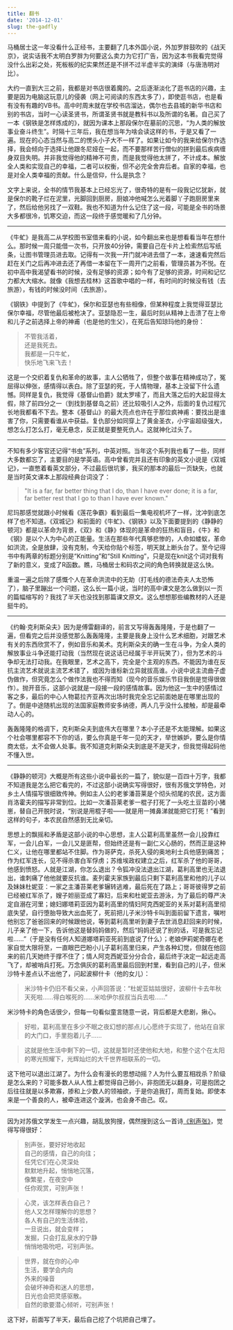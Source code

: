 ```yaml
---
title: 翻书
date: '2014-12-01'
slug: the-gadfly
---
```


马桶居士这一年没看什么正经书，主要翻了几本外国小说，外加罗胖鼓吹的《战天京》，说实话我不太明白罗胖为何要这么卖力为它打广告，因为这本书我看完觉得没什么出彩之处，死板板的纪实果然还是不拼不过半虚半实的演绎（与唐浩明对比）。

大约一直到大三之前，我都是对书店很着魔的。之后逐渐淡化了逛书店的兴趣，主要是因为电脑这玩意儿的侵袭（网上可阅读的东西太多了），即使逛书店，也是看有没有有趣的VB书。高中时周末就在学校书店溜达，偶尔也去县城的新华书店和别的书店，当时一心读圣贤书，所谓圣贤书就是教科书以及所谓的名著。自己买了一本《钢铁是怎样炼成的》，就因为课本上那段保尔在墓前的沉思，“为人类的解放事业奋斗终生”。时隔十三年后，我在想当年为啥会读这样的书，于是又看了一遍。现在的心态当然与高二的愣头小子大不一样了。如果让如今的我来给保尔作选择，我会倾向于选择让他跟冬尼娅在一起，而不要那样苦行僧似的拼到最后疾病缠身双目失明。并非我觉得他的精神不可贵，而是我觉得他太拼了，不计成本。解放全人类和实现自己的幸福，二者可以权衡，但不必完全舍弃后者。自家的幸福，也是对全人类幸福的贡献。什么是信仰，什么是执念？

文字上来说，全书的情节我基本上已经忘光了，很奇特的是有一段我记忆犹新，就是保尔的靴子烂在泥里，光脚回到厨房，厨娘冲他喊怎么光着脚丫子跑厨房里来了，然后给他另找了一双鞋。我也不知道为什么记住了这一段，可能是全书的场景大多都很冷，饥寒交迫，而这一段终于感觉暖和了几分钟。

---

《牛虻》是我高二从学校图书室借来看的小说，如今翻出来也是想看看当年在想什么。那时候一周只能借一次书，只开放40分钟，需要自己在卡片上检索然后写纸条，让图书管理员进去取。记得有一次我一开门就冲进去借了一本，速速看完然后赶在关门之后再冲进去还了再借一本留在下一周开门之前看，管理员甚为不悦。在初中高中我渴望看书的时候，没有足够的资源；如今有了足够的资源，时间和记忆力都大大缩水。就像《我想去桂林》这首歌中唱的一样，有时间的时候没有钱（去旅游），有钱的时候没时间（去旅游）。

《钢铁》中提到了《牛虻》，保尔和亚瑟也有些相像，但某种程度上我觉得亚瑟比保尔幸福，尽管他最后被枪决了。亚瑟隐忍一生，最后时刻从精神上击溃了在上帝和儿子之前选择上帝的神甫（也是他的生父），在死后告知琼玛他的身份：

> 不管我活着，  
还是我死去。  
我都是一只牛虻，  
快乐地飞来飞去！

这是一个交织着复仇和革命的故事，主人公牺牲了，但整个故事在精神成功了，冤屈得以伸张，感情得以表白。除了亚瑟的死，于人情物理，基本上没留下什么遗憾。同样是复仇，我觉得《基督山伯爵》就太罗嗦了，而且大落之后的大起显得太假，除了前四分之一（到找到基督岛之前）还比较吸引人之外，后面的复仇过程冗长地我都看不下去。整本《基督山》的最大亮点也许在于那位疯神甫：要找出是谁害了你，只需要看谁从中获益。复仇部分如同穿上了黄金圣衣，小宇宙超级强大，想怎么打怎么打，毫无悬念，反正就是要整死仇人。这就神化过头了。

---

不知有多少客官还记得“书虫”系列，中英对照。当年这个系列我也看了一些，同样大多数都忘了，主要目的是学英语。高中曾看完并且还有印象的英文小说是《双城记》，一直憋着看英文部分，不过最后很坑爹，我买的那本的最后一页缺失，也就是当时英文课本上那段经典台词没了：

> "It is a far, far better thing that I do, than I have ever done; it is a far, far better rest that I go to than I have ever known."

尼玛那感觉就跟小时候看《莲花争霸》看到最后一集电视机坏了一样，沈冲到底怎样了也不知道。《双城记》和前面的《牛虻》、《钢铁》以及下面要提到的《静静的顿河》都是以革命为背景，《双》和《静》体现的是革命的狂热和盲目，《牛》和《钢》是以个人为中心的正能量。生活在那些年代真够悲惨的，人命如蝼蚁，革命如洪流，全是放肆，没有克制，今天给你贴个标签，明天就上断头台了。至今记得书中有两章的标题分别是“Knitting”和“Still Knitting”，只是现在knit这个词对我有了新的意义，变成了R函数。瞧，马桶居士和码农之间的角色转换就是这么快。

重温一遍之后除了感慨个人在革命洪流中的无助（打毛线的德法奇夫人太恐怖了），脑子里蹦出一个问题，这么长一篇小说，当时的高中课文是怎么做到以一页的篇幅缩写的？我找了半天也没找到那篇课文原文。这么想想那些编教材的人还是挺牛的。

---

《约翰·克利斯朵夫》因为是傅雷翻译的，前言又写得轰轰隆隆，于是也翻了一遍，但看完之后并没感觉那么轰轰隆隆，主要是我身上没什么艺术细胞，对跟艺术有关的东西欣赏不了，例如音乐和美术。克利斯朵夫的确一生在斗争，为全人类的解放事业斗争还能打动我（当然现在说这话已经属于半开玩笑了），但为艺术的斗争却无法打动我。在我眼里，艺术之高下，完全是个主观的东西。不能因为谁在反抗主流艺术就说主流艺术错了，或因为谁标新立异就拔高谁。小说中说主流曲子虚伪做作，但究竟怎么个做作法我也不得而知（现今的音乐娱乐节目我倒是觉得很做作）。抛开音乐，这部小说就是一段接一段的感情故事。因为他这一生中的感情过客之多，最后的中心人物葛拉齐亚再次出场时我完全忘记前面她是在哪里出现的了。倒是中途随机出现的法国家庭教师安多纳德，两人几乎没什么接触，却是最牵动人心的。

轰轰隆隆的格调下，克利斯朵夫到底伟大在哪里？本小子还是不太能理解。如果这个社会哪里都容不下你的话，要么你真是千年一见的天才，举世嫉妒，要么是你情商太低，太不会做人处事。我不知道克利斯朵夫到底是不是天才，但我觉得起码他不懂入世。

---

《静静的顿河》大概是所有这些小说中最长的一篇了，貌似是一百四十万字，我都不知道我是怎么把它看完的，不过这部小说确实写得很好，很有苏俄文学特色，对乡土人情描写很细致传神。例如主人公的老爹潘苔莱是个彻头彻尾的农民，这方面肖洛霍夫的描写非常到位。比如一次潘苔莱老爹一棍子打死了一头吃土豆苗的小猪崽，替自己开脱时说，“别说是用棍子啦——就是用一摊鼻涕就能把它打死！”看到这样的句子，本农民自然感到无比亲切。

思想上的飘摇和矛盾是这部小说的中心思想，主人公葛利高里虽然一会儿投靠红军，一会儿白军，一会儿又是匪帮，但始终还是有一副仁义心肠的，然而正是这种仁义，让他在哪里都站不住脚。作为哥萨克，杀死入侵的奥地利士兵他感到痛苦；作为红军连长，见不得杀害白军俘虏；苏维埃政权建立之后，红军杀了他的哥哥，他感到愤怒。人就是江湖，你怎么退出？令狐冲没法退出江湖，葛利高里也无法退出，谁刺痛了他他就要反抗谁。麦列霍夫家族到最后只剩下葛利高里和他的儿子以及妹妹杜妮亚：一家之主潘苔莱老爹辗转逃难，最后死在了路上；哥哥彼得罗之前已经被红军杀了，嫂子妲丽亚成了寡妇，后来和杜妮亚去游泳，为了最后的尊严决定自溺在河里；媳妇娜塔莉亚因为葛利高里的情妇阿克西妮亚的关系对葛利高里彻底失望，自行堕胎导致大出血死了，死前把儿子米沙特卡叫到面前留下遗言，嘱咐他别忘了爸爸回来的时候跟他说，等到葛利高里听到妻子去世消息赶回来的时候，儿子亲了他一下，告诉他这是替妈妈做的，然后“妈妈还说了别的话，可是我忘记啦……”（于是没有任何人知道娜塔莉亚死前到底说了什么）；老娘伊莉妮奇娜在老家自觉大限将至，一直眼巴巴盼小儿子葛利高里归来，产生各种幻觉，但就在他回来的前几天她终于撑不住了；情人阿克西妮亚分分合合，最后终于决定一起远走高飞了，却被哨兵打死。万念俱灰的葛利高里最后回到村里，看到自己的儿子，但米沙特卡差点认不出他了，问起波柳什卡（他的女儿）：

> 米沙特卡仍旧不看父亲，小声回答说：“杜妮亚姑姑很好，波柳什卡去年秋天死啦……得白喉死的……米哈伊尔叔叔当兵去啦……”

米沙特卡的角色话很少，但每一句看似童言随意一说，背后都是大悲剧，揪心。

> 好啦，葛利高里在多少不眠之夜幻想的那点儿心愿终于实现了，他站在自家的大门口，手里抱着儿子……

> 这就是他生活中剩下的一切，这就是暂时还使他和大地，和整个这个在太阳的寒光照耀下，光辉灿烂的大千世界相联系的一切。

这下他可以退出江湖了。为什么会有漫长的思想动摇？人为什么要互相戕杀？阶级是怎么来的？可能多数人从人性上都觉得自己弱小，非抱团无以翻身，可是抱团之后往往就是以多欺寡，掺和上少数人的领袖欲，于是你追我打，周而复始。即使本来是一个善良的人，被牵连进这个漩涡，也会身不由己。叹。

---

因为对苏俄文学发生一点兴趣，胡乱放狗搜，偶然搜到这么一首诗[《别声张》](http://www.lxbook.org/shige/tyutchev/013.htm)，觉得写得很好：

> 别声张，要好好地收起  
自己的感情，自己的向往；  
任凭它们在心灵深处  
默默地升起，悄悄地沉落，  
像繁星，在夜空中  
任你观赏，可别声张！

> 心灵，该怎样表白自己？  
他人又怎样理解你的思想？  
各人有自己的生活体验，  
一旦说出，就会变样；  
发掘，只会打乱泉水的宁静  
悄悄地吸吮吧，可别声张。

> 世界，就在你的心中  
生活，要学会内向  
外来的噪音  
会破坏神奇和迷人的思想，  
日光也会把灵感驱散。  
自然的歌要潜心倾听，可别声张！

这下好，前面写了半天，最后自己挖了个坑把自己埋了。
